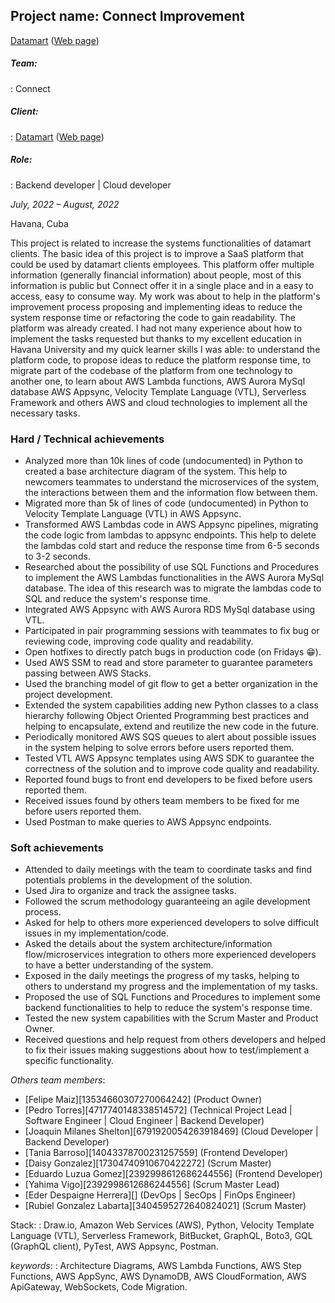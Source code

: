 ## **Project name: Connect Improvement**

[Datamart][18371540063288679951] ([Web page][11638806455083003844])

##### Team:
: Connect

##### Client:
: [Datamart][18371540063288679951] ([Web page][11638806455083003844])

##### Role:
: Backend developer | Cloud developer

*July, 2022 – August, 2022*

Havana, Cuba

<!-- who is the client, what the client have, what the client want, what i can do -->

This project is related to increase the systems functionalities of datamart clients. The basic idea of this project is to improve a SaaS platform that could be used by datamart clients employees. This platform offer multiple information (generally financial information) about people, most of this information is public but Connect offer it in a single place and in a easy to access, easy to consume way. My work was about to help in the platform's improvement process proposing and implementing ideas to reduce the system response time or refactoring the code to gain readability. The platform was already created. I had not many experience about how to implement the tasks requested but thanks to my excellent education in Havana University and my quick learner skills I was able: to understand the platform code, to propose ideas to reduce the platform response time, to migrate part of the codebase of the platform from one technology to another one, to learn about AWS Lambda functions, AWS Aurora MySql database AWS Appsync, Velocity Template Language (VTL), Serverless Framework and others AWS and cloud technologies to implement all the necessary tasks.

<!-- small description about the client and its requirements or problems, how I solve it -->
### Hard / Technical achievements

- Analyzed more than 10k lines of code (undocumented) in Python to created a base architecture diagram of the system. This help to newcomers teammates to understand the microservices of the system, the interactions between them and the information flow between them.
- Migrated more than 5k of lines of code (undocumented) in Python to Velocity Template Language (VTL) in AWS Appsync.
- Transformed AWS Lambdas code in AWS Appsync pipelines, migrating the code logic from lambdas to appsync endpoints. This help to delete the lambdas cold start and reduce the response time from 6-5 seconds to 3-2 seconds.
- Researched about the possibility of use SQL Functions and Procedures to implement the AWS Lambdas functionalities in the AWS Aurora MySql database. The idea of this research was to migrate the lambdas code to SQL and reduce the system's response time.
- Integrated AWS Appsync with AWS Aurora RDS MySql database using VTL.
- Participated in pair programming sessions with teammates to fix bug or reviewing code, improving code quality and readability.
- Open hotfixes to directly patch bugs in production code (on Fridays :grin:).
- Used AWS SSM to read and store parameter to guarantee parameters passing between AWS Stacks.
- Used the branching model of git flow to get a better organization in the project development.
- Extended the system capabilities adding new Python classes to a class hierarchy following Object Oriented Programming best practices and helping to encapsulate, extend and reutilize the new code in the future.
- Periodically monitored AWS SQS queues to alert about possible issues in the system helping to solve errors before users reported them.
- Tested VTL AWS Appsync templates using AWS SDK to guarantee the correctness of the solution and to improve code quality and readability.
- Reported found bugs to front end developers to be fixed before users reported them.
- Received issues found by others team members to be fixed for me before users reported them.
- Used Postman to make queries to AWS Appsync endpoints.

### Soft achievements

- Attended to daily meetings with the team to coordinate tasks and find potentials problems in the development of the solution.
- Used Jira to organize and track the assignee tasks.
- Followed the scrum methodology guaranteeing an agile development process.
- Asked for help to others more experienced developers to solve difficult issues in my implementation/code.
- Asked the details about the system architecture/information flow/microservices integration to others more experienced developers to have a better understanding of the system.
- Exposed in the daily meetings the progress of my tasks, helping to others to understand my progress and the implementation of my tasks.
- Proposed the use of SQL Functions and Procedures to implement some backend functionalities to help to reduce the system's response time.
- Tested the new system capabilities with the Scrum Master and Product Owner.
- Received questions and help request from others developers and helped to fix their issues making suggestions about how to test/implement a specific functionality.

*Others team members*:
<!-- maybe extend this with more public profiles? -->
- [Felipe Maiz][13534660307270064242] (Product Owner)
- [Pedro Torres][4717740148338514572] (Technical Project Lead | Software Engineer | Cloud Engineer | Backend Developer)
- [Joaquin Milanes Shelton][6791920054263918469] (Cloud Developer | Backend Developer)
- [Tania Barroso][14043378700231257559] (Frontend Developer)
- [Daisy Gonzalez][17304740910670422272] (Scrum Master)
- [Eduardo Luzua Gomez][2392998612686244556] (Frontend Developer)
- [Yahima Vigo][2392998612686244556] (Scrum Master Lead)
- [Eder Despaigne Herrera][] (DevOps | SecOps | FinOps Engineer)
- [Rubiel Gonzalez Labarta][3404595272640824021] (Scrum Master)

Stack:
: Draw.io, Amazon Web Services (AWS), Python, Velocity Template Language (VTL), Serverless Framework, BitBucket, GraphQL, Boto3, GQL (GraphQL client), PyTest, AWS Appsync, Postman.
<!-- extend the keywords section -->
*keywords*:
: Architecture Diagrams, AWS Lambda Functions, AWS Step Functions, AWS AppSync, AWS DynamoDB, AWS CloudFormation, AWS ApiGateway, WebSockets, Code Migration.

[11638806455083003844]: https://datamart.cl/
[18371540063288679951]: https://www.linkedin.com/company/datamartcl/